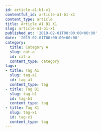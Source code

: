```yaml
---
id: article-a1-b1-x1
contentful_id: article-a1-b1-x1
content_type: article
title: Article A1 B1 X1
slug: article-a1-b1-x1
published_at: '2019-02-01T00:00:00+00:00'
date: '2019-02-01T00:00:00+00:00'
category:
  title: Category A
  slug: cat-a
  id: cat-a
  content_type: category
tags:
- title: Tag A1
  slug: tag-a1
  id: tag-a1
  content_type: tag
- title: Tag B1
  slug: tag-b1
  id: tag-b1
  content_type: tag
- title: Tag X1
  slug: tag-x1
  id: tag-x1
  content_type: tag
---
```

